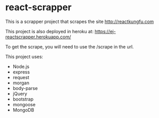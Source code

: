 # react-scrapper

This is a scrapper project that scrapes the site http://reactkungfu.com

This project is also deployed in heroku at: https://ej-reactscrapper.herokuapp.com/

To get the scrape, you will need to use the /scrape in the url.

This project uses:

<ul>
    <li>Node.js</li>
    <li>express</li>
    <li>request</li>
    <li>morgan</li>
    <li>body-parse</li>
    <li>jQuery</li>
    <li>bootstrap</li>
    <li>mongoose</li>
    <li>MongoDB</li>
</ul>
